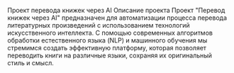 Проект перевода книжек через AI
Описание проекта
Проект "Перевод книжек через AI" предназначен для автоматизации процесса перевода литературных произведений с использованием технологий искусственного интеллекта. С помощью современных алгоритмов обработки естественного языка (NLP) и машинного обучения мы стремимся создать эффективную платформу, которая позволяет переводить книги на различные языки, сохраняя их оригинальный стиль и смысл.
